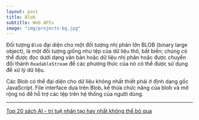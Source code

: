 ```yaml
---
layout: post
title: Blob
subtitle: Web APIs
image: "img/projects-bg.jpg"
---
```


Đối tượng `Blob` đại diện cho một đối tượng nhị phân lớn BLOB (binary large object), là một đối tượng giống như tệp của dữ liệu thô, bất biến; chúng có thể được đọc dưới dạng văn bản hoặc dữ liệu nhị phân hoặc được chuyển đổi thành `ReadableStream` để các phương thức của nó có thể được sử dụng để xử lý dữ liệu.

Các Blob có thể đại diện cho dữ liệu không nhất thiết phải ở định dạng gốc JavaScript. File interface dựa trên Blob, kế thừa chức năng của blob và mở rộng nó để hỗ trợ các tệp trên hệ thống của người dùng.


-----

[ Top 20 sách AI - trí tuệ nhân tạo hay nhất không thể bỏ qua ](https://www.trainghiemhay.com/2019/06/top-20-sach-ai-tri-tue-nhan-tao-hay.html)